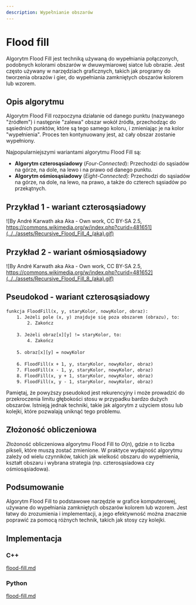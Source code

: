 ```yaml
---
description: Wypełnianie obszarów
---
```


# Flood fill

Algorytm Flood Fill jest techniką używaną do wypełniania połączonych, podobnych kolorami obszarów w dwuwymiarowej siatce lub obrazie. Jest często używany w narzędziach graficznych, takich jak programy do tworzenia obrazów i gier, do wypełniania zamkniętych obszarów kolorem lub wzorem.

## Opis algorytmu

Algorytm Flood Fill rozpoczyna działanie od danego punktu (nazywanego "źródłem") i następnie "zalewa" obszar wokół źródła, przechodząc do sąsiednich punktów, które są tego samego koloru, i zmieniając je na kolor "wypełnienia". Proces ten kontynuowany jest, aż cały obszar zostanie wypełniony.

Najpopularniejszymi wariantami algorytmu Flood Fill są:

- **Algorytm czterosąsiadowy** (*Four-Connected*): Przechodzi do sąsiadów na górze, na dole, na lewo i na prawo od danego punktu.
- **Algorytm ośmiosąsiadowy** (*Eight-Connected*): Przechodzi do sąsiadów na górze, na dole, na lewo, na prawo, a także do czterech sąsiadów po przekątnych.

## Przykład 1 - wariant czterosąsiadowy

![By André Karwath aka Aka - Own work, CC BY-SA 2.5, https://commons.wikimedia.org/w/index.php?curid=481651](../../assets/Recursive_Flood_Fill_4_(aka).gif)

## Przykład 2 - wariant ośmiosąsiadowy

![By André Karwath aka Aka - Own work, CC BY-SA 2.5, https://commons.wikimedia.org/w/index.php?curid=481652](../../assets/Recursive_Flood_Fill_8_(aka).gif)

## Pseudokod - wariant czterosąsiadowy

```
funkcja FloodFill(x, y, staryKolor, nowyKolor, obraz):
    1. Jeżeli pole (x, y) znajduje się poza obszarem (obrazu), to:
        2. Zakończ

    3. Jeżeli obraz[x][y] != staryKolor, to:
        4. Zakończ 

    5. obraz[x][y] = nowyKolor
    
    6. FloodFill(x + 1, y, staryKolor, nowyKolor, obraz)
    7. FloodFill(x - 1, y, staryKolor, nowyKolor, obraz)
    8. FloodFill(x, y + 1, staryKolor, nowyKolor, obraz)
    9. FloodFill(x, y - 1, staryKolor, nowyKolor, obraz)
```

Pamiętaj, że powyższy pseudokod jest rekurencyjny i może prowadzić do przekroczenia limitu głębokości stosu w przypadku bardzo dużych obszarów. Istnieją jednak techniki, takie jak algorytm z użyciem stosu lub kolejki, które pozwalają uniknąć tego problemu.

## Złożoność obliczeniowa

Złożoność obliczeniowa algorytmu Flood Fill to $O(n)$, gdzie $n$ to liczba pikseli, które muszą zostać zmienione. W praktyce wydajność algorytmu zależy od wielu czynników, takich jak wielkość obszaru do wypełnienia, kształt obszaru i wybrana strategia (np. czterosąsiadowa czy ośmiosąsiadowa).

## Podsumowanie

Algorytm Flood Fill to podstawowe narzędzie w grafice komputerowej, używane do wypełniania zamkniętych obszarów kolorem lub wzorem. Jest łatwy do zrozumienia i implementacji, a jego efektywność można znacznie poprawić za pomocą różnych technik, takich jak stosy czy kolejki.

## Implementacja

### C++


[flood-fill.md](../../programming/c++/algorithms/graphs/flood-fill.md)


### Python


[flood-fill.md](../../programming/python/algorithms/graphs/flood-fill.md)

